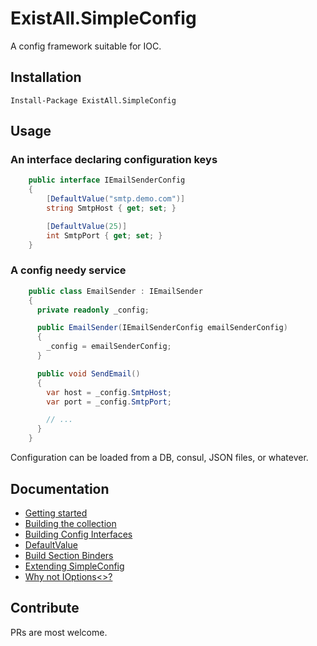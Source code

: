 ExistAll.SimpleConfig
=====================

A config framework suitable for IOC.

## Installation
`Install-Package ExistAll.SimpleConfig`

## Usage

### An interface declaring configuration keys
```csharp
    public interface IEmailSenderConfig
    {
        [DefaultValue("smtp.demo.com")]
        string SmtpHost { get; set; }

        [DefaultValue(25)]
        int SmtpPort { get; set; }
    }
```

### A config needy service
```csharp
    public class EmailSender : IEmailSender
    {
      private readonly _config;

      public EmailSender(IEmailSenderConfig emailSenderConfig)
      {
        _config = emailSenderConfig;
      }

      public void SendEmail()
      {
        var host = _config.SmtpHost;
        var port = _config.SmtpPort;

        // ...
      }
    }
```

Configuration can be loaded from a DB, consul, JSON files, or whatever.

## Documentation
- [Getting started](docs/getting_started.md)  
- [Building the collection](docs/building_the_collection.md)  
- [Building Config Interfaces](docs/Build%20Config%20Interface.md)  
- [DefaultValue](docs/Default%20Values.md)  
- [Build Section Binders](docs/Build%20a%20SectionBinder.md)  
- [Extending SimpleConfig](docs/Extend%20Simple%20Config.md)
- [Why not IOptions<>?](docs/IOptions.md)

## Contribute

PRs are most welcome.
